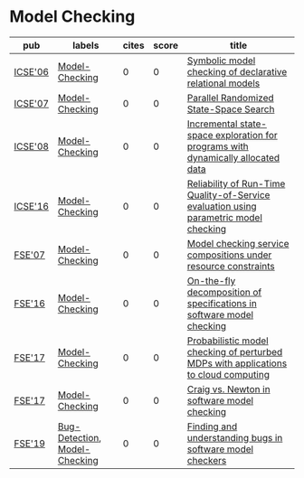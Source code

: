 # Model Checking

|pub|labels|cites|score|title|
|---|------|-----|-----|-----|
|[ICSE'06](https://dblp.org/db/conf/icse/icse2006.html)|[Model-Checking](Model-Checking.md)|0|0|[Symbolic model checking of declarative relational models](https://scholar.google.com/scholar?q=Symbolic+model+checking+of+declarative+relational+models)|
|[ICSE'07](https://dblp.org/db/conf/icse/icse2007.html)|[Model-Checking](Model-Checking.md)|0|0|[Parallel Randomized State-Space Search](https://scholar.google.com/scholar?q=Parallel+Randomized+State-Space+Search)|
|[ICSE'08](https://dblp.org/db/conf/icse/icse2008.html)|[Model-Checking](Model-Checking.md)|0|0|[Incremental state-space exploration for programs with dynamically allocated data](https://scholar.google.com/scholar?q=Incremental+state-space+exploration+for+programs+with+dynamically+allocated+data)|
|[ICSE'16](https://dblp.org/db/conf/icse/icse2016.html)|[Model-Checking](Model-Checking.md)|0|0|[Reliability of Run-Time Quality-of-Service evaluation using parametric model checking](https://scholar.google.com/scholar?q=Reliability+of+Run-Time+Quality-of-Service+evaluation+using+parametric+model+checking)|
|[FSE'07](https://dblp.org/db/conf/sigsoft/fse2007.html)|[Model-Checking](Model-Checking.md)|0|0|[Model checking service compositions under resource constraints](https://scholar.google.com/scholar?q=Model+checking+service+compositions+under+resource+constraints)|
|[FSE'16](https://dblp.org/db/conf/sigsoft/fse2016.html)|[Model-Checking](Model-Checking.md)|0|0|[On-the-fly decomposition of specifications in software model checking](https://scholar.google.com/scholar?q=On-the-fly+decomposition+of+specifications+in+software+model+checking)|
|[FSE'17](https://dblp.org/db/conf/sigsoft/fse2017.html)|[Model-Checking](Model-Checking.md)|0|0|[Probabilistic model checking of perturbed MDPs with applications to cloud computing](https://scholar.google.com/scholar?q=Probabilistic+model+checking+of+perturbed+MDPs+with+applications+to+cloud+computing)|
|[FSE'17](https://dblp.org/db/conf/sigsoft/fse2017.html)|[Model-Checking](Model-Checking.md)|0|0|[Craig vs. Newton in software model checking](https://scholar.google.com/scholar?q=Craig+vs.+Newton+in+software+model+checking)|
|[FSE'19](https://dblp.org/db/conf/sigsoft/fse2019.html)|[Bug-Detection](Bug-Detection.md), [Model-Checking](Model-Checking.md)|0|0|[Finding and understanding bugs in software model checkers](https://scholar.google.com/scholar?q=Finding+and+understanding+bugs+in+software+model+checkers)|
